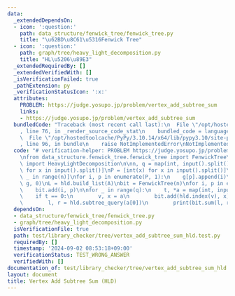 ```yaml
---
data:
  _extendedDependsOn:
  - icon: ':question:'
    path: data_structure/fenwick_tree/fenwick_tree.py
    title: "\u62BD\u8C61\u5316Fenwick Tree"
  - icon: ':question:'
    path: graph/tree/heavy_light_decomposition.py
    title: "HL\u5206\u89E3"
  _extendedRequiredBy: []
  _extendedVerifiedWith: []
  _isVerificationFailed: true
  _pathExtension: py
  _verificationStatusIcon: ':x:'
  attributes:
    PROBLEM: https://judge.yosupo.jp/problem/vertex_add_subtree_sum
    links:
    - https://judge.yosupo.jp/problem/vertex_add_subtree_sum
  bundledCode: "Traceback (most recent call last):\n  File \"/opt/hostedtoolcache/PyPy/3.10.14/x64/lib/pypy3.10/site-packages/onlinejudge_verify/documentation/build.py\"\
    , line 76, in _render_source_code_stat\n    bundled_code = language.bundle(\n\
    \  File \"/opt/hostedtoolcache/PyPy/3.10.14/x64/lib/pypy3.10/site-packages/onlinejudge_verify/languages/python.py\"\
    , line 96, in bundle\n    raise NotImplementedError\nNotImplementedError\n"
  code: "# verification-helper: PROBLEM https://judge.yosupo.jp/problem/vertex_add_subtree_sum\n\
    \nfrom data_structure.fenwick_tree.fenwick_tree import FenwickTree\nfrom graph.tree.heavy_light_decomposition\
    \ import HeavyLightDecomposition\n\nn, q = map(int, input().split())\nA = [int(x)\
    \ for x in input().split()]\nP = [int(x) for x in input().split()]\ng = [[] for\
    \ _ in range(n)]\nfor i, p in enumerate(P, 1):\n    g[p].append(i)\nhld = HeavyLightDecomposition(n,\
    \ g, 0)\nL = hld.build_list(A)\nbit = FenwickTree(n)\nfor i, p in enumerate(L):\n\
    \    bit.add(i, p)\n\nfor _ in range(q):\n    t, *a = map(int, input().split())\n\
    \    if t == 0:\n        v, x = a\n        bit.add(hld.index(v), x)\n    else:\n\
    \        l, r = hld.subtree_query(a[0])\n        print(bit.sum(l, r))\n"
  dependsOn:
  - data_structure/fenwick_tree/fenwick_tree.py
  - graph/tree/heavy_light_decomposition.py
  isVerificationFile: true
  path: test/library_checker/tree/vertex_add_subtree_sum_hld.test.py
  requiredBy: []
  timestamp: '2024-09-02 08:53:18+09:00'
  verificationStatus: TEST_WRONG_ANSWER
  verifiedWith: []
documentation_of: test/library_checker/tree/vertex_add_subtree_sum_hld.test.py
layout: document
title: Vertex Add Subtree Sum (HLD)
---
```

